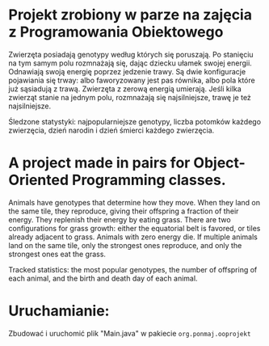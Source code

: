 # Projekt zrobiony w parze na zajęcia z Programowania Obiektowego

Zwierzęta posiadają genotypy według których się poruszają. Po stanięciu na tym samym polu rozmnażają się, dając dziecku ułamek swojej energii. Odnawiają swoją energię poprzez jedzenie trawy. 
Są dwie konfiguracje pojawiania się trway: albo faworyzowany jest pas równika, albo pola które już sąsiadują z trawą.
Zwierzęta z zerową energią umierają.
Jeśli kilka zwierząt stanie na jednym polu, rozmnażają się najsilniejsze, trawę je też najsilniejsze.

Śledzone statystyki: najpopularniejsze genotypy, liczba potomków każdego zwierzęcia, dzień narodin i dzień śmierci każdego zwierzęcia.

# A project made in pairs for Object-Oriented Programming classes.

Animals have genotypes that determine how they move. When they land on the same tile, they reproduce, giving their offspring a fraction of their energy. They replenish their energy by eating grass. There are two configurations for grass growth: either the equatorial belt is favored, or tiles already adjacent to grass. Animals with zero energy die. If multiple animals land on the same tile, only the strongest ones reproduce, and only the strongest ones eat the grass.

Tracked statistics: the most popular genotypes, the number of offspring of each animal, and the birth and death day of each animal.


# Uruchamianie:
Zbudować i uruchomić plik "Main.java" w pakiecie `org.ponmaj.ooprojekt`
